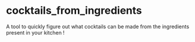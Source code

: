 # cocktails_from_ingredients
A tool to quickly figure out what cocktails can be made from the ingredients present in your kitchen !

